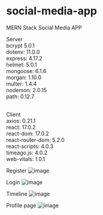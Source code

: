 # social-media-app
MERN Stack Social Media APP

Server <br />
bcrypt 5.0.1<br />
dotenv: 11.0.0<br />
express: 4.17.2<br />
helmet: 5.0.1<br />
mongoose: 6.1.6<br />
morgan: 1.10.0<br />
multer: 1.4.4<br />
nodemon: 2.0.15<br />
path: 0.12.7<br /><br />

Client <br />
axios: 0.21.1<br />
react: 17.0.2<br />
react-dom: 17.0.2<br />
react-router-dom: 5.2.0<br />
react-scripts: 4.0.3<br />
timeago.js: 4.0.2<br />
web-vitals: 1.0.1<br />

Register
![image](https://user-images.githubusercontent.com/50144617/154591667-2375b2c8-2084-49ff-b725-735b80d1647c.png)

Login
![image](https://user-images.githubusercontent.com/50144617/154591714-8f0ff3e9-578e-4734-92ae-946dd08831f1.png)

Timeline
![image](https://user-images.githubusercontent.com/50144617/154591835-28f42ed5-aca5-4d81-9a63-db3932398c82.png)

Profile page
![image](https://user-images.githubusercontent.com/50144617/154591891-18de61e9-baef-491d-99ee-062612f73ea9.png)


